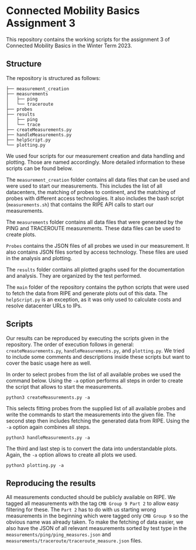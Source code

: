 # Connected Mobility Basics Assignment 3
This repository contains the working scripts for the assignment 3 of Connected Mobility Basics in the Winter Term 2023.

## Structure
The repository is structured as follows:

    ├── measurement_creation
    ├── measurements
    │   ├── ping
    │   └── traceroute
    ├── probes
    ├── results
    │   ├── ping
    │   └── trace
    ├── createMeasurements.py
    ├── handleMeasurements.py
    ├── helpScript.py
    └── plotting.py

We used four scripts for our measurement creation and data handling and plotting. Those are named accordingly. More detailed information to these scripts can be found below. 

The `measurement_creation` folder contains all data files that can be used and were used to start our measurements. This includes the list of all datacenters, the matching of probes to continent, and the matching of probes with different access technologies. It also includes the bash script (`measurements.sh`) that contains the RIPE API calls to start our measurements.

The `measurements` folder contains all data files that were generated by the PING and TRACEROUTE measurements. These data files can be used to create plots.

`Probes` contains the JSON files of all probes we used in our measurement. It also contains JSON files sorted by access technology. These files are used in the analysis and plotting.

The `results` folder contains all plotted graphs used for the documentation and analysis. They are organized by the test performed.

The `main` folder of the repository contains the python scripts that were used to fetch the data from RIPE and generate plots out of this data. The `helpScript.py` is an exception, as it was only used to calculate costs and resolve datacenter URLs to IPs.

## Scripts
Our results can be reproduced by executing the scripts given in the repository. The order of execution follows in general: `createMeasurements.py`, `handleMeasurements.py`, and `plotting.py`. We tried to include some comments and descriptions inside these scripts but want to cover the basic usage here as well.

In order to select probes from the list of all available probes we used the command below. Using the `-a` option performs all steps in order to create the script that allows to start the measurements.

    python3 createMeasurements.py -a

This selects fitting probes from the supplied list of all available probes and write the commands to start the measurements into the given file. The second step then includes fetching the generated data from RIPE. Using the `-a` option again combines all steps.

    python3 handleMeasurements.py -a

The third and last step is to convert the data into understandable plots. Again, the `-a` option allows to create all plots we used.

    python3 plotting.py -a

## Reproducing the results
All measurements conducted should be publicly available on RIPE. We tagged all measurements with the tag `CMB Group 9 Part 2` to allow easy filtering for these. The `Part 2` has to do with us starting wrong measurements in the beginning which were tagged only `CMB Group 9` so the obvious name was already taken. To make the fetching of data easier, we also have the JSON of all relevant measurements sorted by test type in the `measurements/ping/ping_measures.json` and `measurements/traceroute/traceroute_measure.json` files.